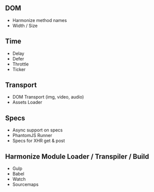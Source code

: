 ## DOM

* Harmonize method names
* Width / Size


## Time

* Delay
* Defer
* Throttle
* Ticker


## Transport

* DOM Transport (img, video, audio)
* Assets Loader


## Specs

* Async support on specs
* PhantomJS Runner
* Specs for XHR get & post


## Harmonize Module Loader / Transpiler / Build

* Gulp
* Babel
* Watch
* Sourcemaps
